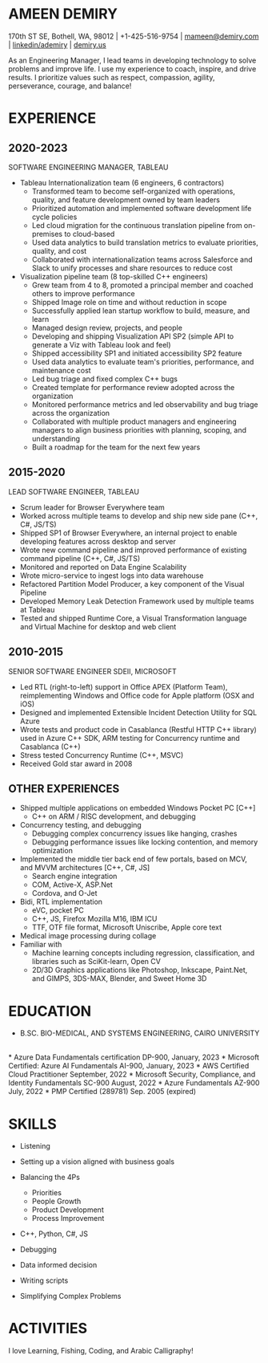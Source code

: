 # AMEEN DEMIRY

170th ST SE, Bothell, WA, 98012 | +1-425-516-9754 | mameen@demiry.com | [linkedin/ademiry](https://www.linkedin.com/in/ademiry/) | [demiry.us](http://demiry.us)

As an Engineering Manager, I lead teams in developing technology to solve problems and improve life. I use my experience to coach, inspire, and drive results. I prioritize values such as respect, compassion, agility, perseverance, courage, and balance!

# EXPERIENCE
## 2020-2023
SOFTWARE ENGINEERING MANAGER, TABLEAU
* Tableau Internationalization team (6 engineers, 6 contractors)
    * Transformed team to become self-organized with operations, quality, and feature development owned by team leaders
    * Prioritized automation and implemented software development life cycle policies
    * Led cloud migration for the continuous translation pipeline from on-premises to cloud-based
    * Used data analytics to build translation metrics to evaluate priorities, quality, and cost
    * Collaborated with internationalization teams across Salesforce and Slack to unify processes and share resources to reduce cost
* Visualization pipeline team (8 top-skilled C++ engineers)
    * Grew team from 4 to 8, promoted a principal member and coached others to improve performance
    * Shipped Image role on time and without reduction in scope
    * Successfully applied lean startup workflow to build, measure, and learn
    * Managed design review, projects, and people
    * Developing and shipping Visualization API SP2 (simple API to generate a Viz with Tableau look and feel)
    * Shipped accessibility SP1 and initiated accessibility SP2 feature
    * Used data analytics to evaluate team's priorities, performance, and maintenance cost
    * Led bug triage and fixed complex C++ bugs
    * Created template for performance review adopted across the organization
    * Monitored performance metrics and led observability and bug triage across the organization
    * Collaborated with multiple product managers and engineering managers to align business priorities with planning, scoping, and understanding
    * Built a roadmap for the team for the next few years
 
## 2015-2020
LEAD SOFTWARE ENGINEER, TABLEAU
* Scrum leader for Browser Everywhere team
* Worked across multiple teams to develop and ship new side pane (C++, C#, JS/TS)
* Shipped SP1 of Browser Everywhere, an internal project to enable developing features across desktop and server
* Wrote new command pipeline and improved performance of existing command pipeline (C++, C#, JS/TS)
* Monitored and reported on Data Engine Scalability
* Wrote micro-service to ingest logs into data warehouse
* Refactored Partition Model Producer, a key component of the Visual Pipeline
* Developed Memory Leak Detection Framework used by multiple teams at Tableau
* Tested and shipped Runtime Core, a Visual Transformation language and Virtual Machine for desktop and web client

## 2010-2015
SENIOR SOFTWARE ENGINEER SDEII, MICROSOFT
* Led RTL (right-to-left) support in Office APEX (Platform Team), reimplementing Windows and Office code for Apple platform (OSX and iOS)
* Designed and implemented Extensible Incident Detection Utility for SQL Azure
* Wrote tests and product code in Casablanca (Restful HTTP C++ library) used in Azure C++ SDK, ARM testing for Concurrency runtime and Casablanca (C++)
* Stress tested Concurrency Runtime (C++, MSVC)
* Received Gold star award in 2008
## OTHER EXPERIENCES
* Shipped multiple applications on embedded Windows Pocket PC [C++]
    * C++ on ARM / RISC development, and debugging
* Concurrency testing, and debugging
    * Debugging complex concurrency issues like hanging, crashes
    * Debugging performance issues like locking contention, and memory optimization
* Implemented the middle tier back end of few portals, based on MCV, and MVVM architectures [C++, C#, JS]
    * Search engine integration
    * COM, Active-X, ASP.Net
    * Cordova, and O-Jet
* Bidi, RTL implementation
    * eVC, pocket PC
    * C++, JS, Firefox Mozilla M16, IBM ICU
    * TTF, OTF file format, Microsoft Uniscribe, Apple core text
* Medical image processing during collage
* Familiar with
    * Machine learning concepts including regression, classification, and libraries such as SciKit-learn, Open CV
    * 2D/3D Graphics applications like Photoshop, Inkscape, Paint.Net, and GIMPS, 3DS-MAX, Blender, and Sweet Home 3D


# EDUCATION
* B.SC. BIO-MEDICAL, AND SYSTEMS ENGINEERING, CAIRO UNIVERSITY
<br/>
* Azure Data Fundamentals certification DP-900, January, 2023
* Microsoft Certified: Azure AI Fundamentals AI-900, January, 2023
* AWS Certified Cloud Practitioner September, 2022
* Microsoft Security, Compliance, and Identity Fundamentals SC-900 August, 2022
* Azure Fundamentals AZ-900 July, 2022
* PMP Certified (289781) Sep. 2005 (expired)

# SKILLS
* Listening
* Setting up a vision aligned with business goals
* Balancing the 4Ps
  * Priorities
  * People Growth
  * Product Development
  * Process Improvement

* C++, Python, C#, JS
* Debugging
* Data informed decision
* Writing scripts
* Simplifying Complex Problems

# ACTIVITIES
I love Learning, Fishing, Coding, and Arabic Calligraphy!


